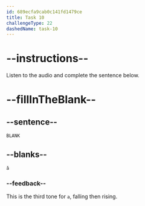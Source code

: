 ```yaml
---
id: 689ecfa9cab0c141fd1479ce
title: Task 10
challengeType: 22
dashedName: task-10
---
```


<!-- (Audio) A: ǎ -->

# --instructions--

Listen to the audio and complete the sentence below.

# --fillInTheBlank--

## --sentence--

`BLANK`

## --blanks--

`ǎ`

### --feedback--

This is the third tone for `a`, falling then rising.
